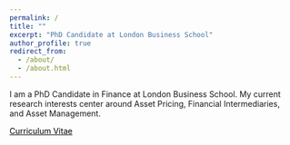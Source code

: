 ```yaml
---
permalink: /
title: ""
excerpt: "PhD Candidate at London Business School"
author_profile: true
redirect_from:
  - /about/
  - /about.html
---
```


I am a PhD Candidate in Finance at London Business School. My current research interests center around Asset Pricing, Financial Intermediaries, and Asset Management.

<a href="http://staisiya.github.io/files/Sikorskaya_CV_Long_feb23.pdf" style="color: black; text-decoration: underline;">Curriculum Vitae</a>
